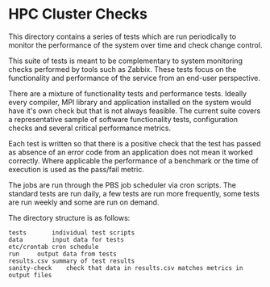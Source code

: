 # HPC Cluster Checks

This directory contains a series of tests which are run periodically to monitor the performance of the system over time and check change control.

This suite of tests is meant to be complementary to system monitoring checks performed by tools such as Zabbix. These tests focus on the functionality and performance of the service from an end-user perspective.

There are a mixture of functionality tests and performance tests.
Ideally every compiler, MPI library and application installed on the system would have it's own check but that is not always feasible.
The current suite covers a representative sample of software functionality tests, configuration checks and several critical performance metrics.

Each test is written so that there is a positive check that the test has passed as absence of an error code from an application does not mean it worked correctly.
Where applicable the performance of a benchmark or the time of execution is used as the pass/fail metric.

The jobs are run through the PBS job scheduler via cron scripts.
The standard tests are run daily, a few tests are run more frequently, some tests are run weekly and some are run on demand.

The directory structure is as follows:
```
tests		individual test scripts
data		input data for tests
etc/crontab	cron schedule
run		output data from tests
results.csv	summary of test results
sanity-check	check that data in results.csv matches metrics in output files
```
